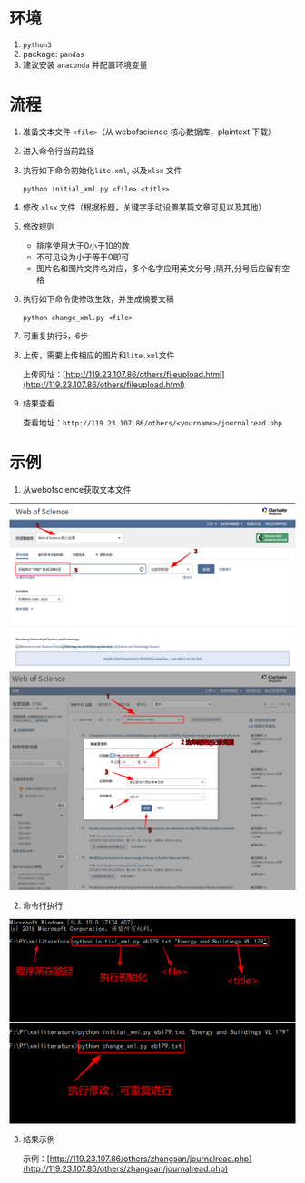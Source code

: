 # 环境
1. `python3`
2. package: `pandas`
3. 建议安装 `anaconda` 并配置环境变量

# 流程


1. 准备文本文件 `<file>`（从 webofscience 核心数据库，plaintext 下载）

2. 进入命令行当前路径

3. 执行如下命令初始化`lite.xml`, 以及`xlsx` 文件

   ` python initial_xml.py <file> <title> `

4. 修改 `xlsx` 文件（根据标题，关键字手动设置某篇文章可见以及其他）

5. 修改规则 

   * 排序使用大于0小于10的数
   * 不可见设为小于等于0即可
   * 图片名和图片文件名对应，多个名字应用英文分号 ;隔开,分号后应留有空格

6. 执行如下命令使修改生效，并生成摘要文稿

   `python change_xml.py <file>`

7. 可重复执行5，6步

8. 上传，需要上传相应的图片和`lite.xml`文件

   上传网址：[http://119.23.107.86/others/fileupload.html](http://119.23.107.86/others/fileupload.html)
   

9. 结果查看

   查看地址：`http://119.23.107.86/others/<yourname>/journalread.php`

# 示例
1. 从webofscience获取文本文件

![fig1](image/fig1.png)
![fig2](image/fig2.png)

2. 命令行执行

![fig3](image/fig3.png)
![fig4](image/fig4.png)

3. 结果示例

	示例：[http://119.23.107.86/others/zhangsan/journalread.php](http://119.23.107.86/others/zhangsan/journalread.php)



